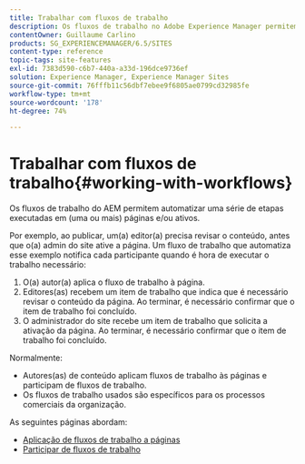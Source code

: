 ```yaml
---
title: Trabalhar com fluxos de trabalho
description: Os fluxos de trabalho no Adobe Experience Manager permitem automatizar uma série de etapas executadas em uma página ou ativo.
contentOwner: Guillaume Carlino
products: SG_EXPERIENCEMANAGER/6.5/SITES
content-type: reference
topic-tags: site-features
exl-id: 7383d590-c6b7-440a-a33d-196dce9736ef
solution: Experience Manager, Experience Manager Sites
source-git-commit: 76fffb11c56dbf7ebee9f6805ae0799cd32985fe
workflow-type: tm+mt
source-wordcount: '178'
ht-degree: 74%

---
```


# Trabalhar com fluxos de trabalho{#working-with-workflows}

Os fluxos de trabalho do AEM permitem automatizar uma série de etapas executadas em (uma ou mais) páginas e/ou ativos.

Por exemplo, ao publicar, um(a) editor(a) precisa revisar o conteúdo, antes que o(a) admin do site ative a página. Um fluxo de trabalho que automatiza esse exemplo notifica cada participante quando é hora de executar o trabalho necessário:

1. O(a) autor(a) aplica o fluxo de trabalho à página.
1. Editores(as) recebem um item de trabalho que indica que é necessário revisar o conteúdo da página. Ao terminar, é necessário confirmar que o item de trabalho foi concluído.
1. O administrador do site recebe um item de trabalho que solicita a ativação da página. Ao terminar, é necessário confirmar que o item de trabalho foi concluído.

Normalmente:

* Autores(as) de conteúdo aplicam fluxos de trabalho às páginas e participam de fluxos de trabalho.
* Os fluxos de trabalho usados são específicos para os processos comerciais da organização.

As seguintes páginas abordam:

* [Aplicação de fluxos de trabalho a páginas](/help/sites-authoring/workflows-applying.md)
* [Participar de fluxos de trabalho](/help/sites-authoring/workflows-participating.md)
